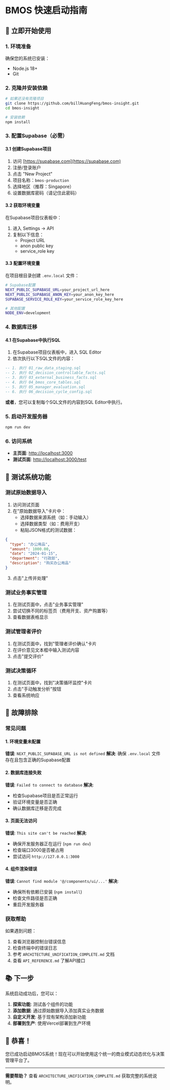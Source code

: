 # BMOS 快速启动指南

## 🚀 立即开始使用

### 1. 环境准备

确保您的系统已安装：
- Node.js 18+ 
- Git

### 2. 克隆并安装依赖

```bash
# 如果还没有克隆项目
git clone https://github.com/billHuangFeng/bmos-insight.git
cd bmos-insight

# 安装依赖
npm install
```

### 3. 配置Supabase（必需）

#### 3.1 创建Supabase项目
1. 访问 [https://supabase.com](https://supabase.com)
2. 注册/登录账户
3. 点击 "New Project"
4. 项目名称：`bmos-production`
5. 选择地区（推荐：Singapore）
6. 设置数据库密码（请记住此密码）

#### 3.2 获取环境变量
在Supabase项目仪表板中：
1. 进入 Settings → API
2. 复制以下信息：
   - Project URL
   - anon public key
   - service_role key

#### 3.3 配置环境变量
在项目根目录创建 `.env.local` 文件：

```bash
# Supabase配置
NEXT_PUBLIC_SUPABASE_URL=your_project_url_here
NEXT_PUBLIC_SUPABASE_ANON_KEY=your_anon_key_here
SUPABASE_SERVICE_ROLE_KEY=your_service_role_key_here

# 其他配置
NODE_ENV=development
```

### 4. 数据库迁移

#### 4.1 在Supabase中执行SQL
1. 在Supabase项目仪表板中，进入 SQL Editor
2. 依次执行以下SQL文件的内容：

```sql
-- 1. 执行 01_raw_data_staging.sql
-- 2. 执行 02_decision_controllable_facts.sql  
-- 3. 执行 03_external_business_facts.sql
-- 4. 执行 04_bmos_core_tables.sql
-- 5. 执行 05_manager_evaluation.sql
-- 6. 执行 06_decision_cycle_config.sql
```

**或者**，您可以复制每个SQL文件的内容到SQL Editor中执行。

### 5. 启动开发服务器

```bash
npm run dev
```

### 6. 访问系统

- **主页面**: [http://localhost:3000](http://localhost:3000)
- **测试页面**: [http://localhost:3000/test](http://localhost:3000/test)

## 🧪 测试系统功能

### 测试原始数据导入
1. 访问测试页面
2. 在"原始数据导入"卡片中：
   - 选择数据来源系统（如：手动输入）
   - 选择数据类型（如：费用开支）
   - 粘贴JSON格式的测试数据：

```json
{
  "type": "办公用品",
  "amount": 1000.00,
  "date": "2024-01-15",
  "department": "行政部",
  "description": "购买办公用品"
}
```

3. 点击"上传并处理"

### 测试业务事实管理
1. 在测试页面中，点击"业务事实管理"
2. 尝试切换不同的标签页（费用开支、资产购置等）
3. 查看数据表格显示

### 测试管理者评价
1. 在测试页面中，找到"管理者评价确认"卡片
2. 在评价意见文本框中输入测试内容
3. 点击"提交评价"

### 测试决策循环
1. 在测试页面中，找到"决策循环监控"卡片
2. 点击"手动触发分析"按钮
3. 查看系统响应

## 🔧 故障排除

### 常见问题

#### 1. 环境变量未配置
**错误**: `NEXT_PUBLIC_SUPABASE_URL is not defined`
**解决**: 确保 `.env.local` 文件存在且包含正确的Supabase配置

#### 2. 数据库连接失败
**错误**: `Failed to connect to database`
**解决**: 
- 检查Supabase项目是否正常运行
- 验证环境变量是否正确
- 确认数据库迁移是否完成

#### 3. 页面无法访问
**错误**: `This site can't be reached`
**解决**: 
- 确保开发服务器正在运行 (`npm run dev`)
- 检查端口3000是否被占用
- 尝试访问 `http://127.0.0.1:3000`

#### 4. 组件渲染错误
**错误**: `Cannot find module '@/components/ui/...'`
**解决**: 
- 确保所有依赖已安装 (`npm install`)
- 检查文件路径是否正确
- 重启开发服务器

### 获取帮助

如果遇到问题：
1. 查看浏览器控制台错误信息
2. 检查终端中的错误日志
3. 参考 `ARCHITECTURE_UNIFICATION_COMPLETE.md` 文档
4. 查看 `API_REFERENCE.md` 了解API接口

## 📚 下一步

系统启动成功后，您可以：

1. **探索功能**: 测试各个组件的功能
2. **添加数据**: 通过原始数据导入添加真实业务数据
3. **自定义开发**: 基于现有架构添加新功能
4. **部署到生产**: 使用Vercel部署到生产环境

## 🎉 恭喜！

您已成功启动BMOS系统！现在可以开始使用这个统一的商业模式动态优化与决策管理平台了。

---

**需要帮助？** 查看 `ARCHITECTURE_UNIFICATION_COMPLETE.md` 获取完整的系统说明。
